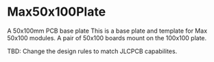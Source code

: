 # Max50x100Plate
A 50x100mm PCB base plate
This is a base plate and template for Max 50x100 modules.  A pair of 50x100 boards mount on the 100x100 plate.   

TBD:
Change the design rules to match JLCPCB capabilites. 

